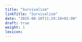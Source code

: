 ```yaml
---
title: "Survivalism"
linkTitle: "Survivalism"
date: "2025-08-10T11:29:28+02:00"
draft: true 
weight: 1
lexicon:
---
```


